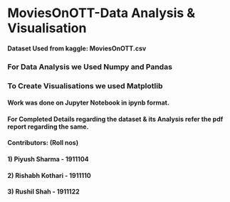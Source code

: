 # MoviesOnOTT-Data Analysis & Visualisation

#### Dataset Used from kaggle: MoviesOnOTT.csv
### For Data Analysis we Used Numpy and Pandas
### To Create Visualisations we used Matplotlib

#### Work was done on Jupyter Notebook in ipynb format.

#### For Completed Details regarding the dataset & its Analysis refer the pdf report regarding the same.

#### Contributors: (Roll nos)
#### 1) Piyush Sharma - 1911104
#### 2) Rishabh Kothari - 1911110
#### 3) Rushil Shah - 1911122
